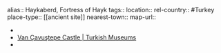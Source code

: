 alias:: Haykaberd, Fortress of Hayk
tags::
location::
rel-country:: #Turkey
place-type:: [[ancient site]]
nearest-town::
map-url::

-
- [Van Çavuştepe Castle | Turkish Museums](https://turkishmuseums.com/museum/detail/2252-van-cavustepe-castle/2252/4)
-
